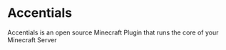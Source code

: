# Accentials
Accentials is an open source Minecraft Plugin that runs the core of your Minecraft Server
